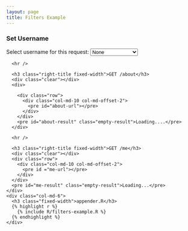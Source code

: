 ```yaml
---
layout: page
title: Filters Example
---
```


  <div class="row">
    <div class="col-md-6 right-border">
      <h3 class="right-title fixed-width">Set Username</h3>
      <div class="clear"></div>
      <div class="pull-right">
        Select username for this request:
        <select name="username" id="username">
          <option value="">None</option>
          <option value="joe">joe</option>
          <option value="kim">kim</option>
          <option value="invalid">Invalid Username</option>
        </select>
      </div>

      <hr />

      <h3 class="right-title fixed-width">GET /about</h3>
      <div class="clear"></div>
      <div>

        <div class="row">
          <div class="col-md-10 col-md-offset-2">
            <pre id="about-url"></pre>
          </div>
        </div>
        <pre id="about-result" class="empty-result">Loading....</pre>
      </div>

      <hr />

      <h3 class="right-title fixed-width">GET /me</h3>
      <div class="clear"></div>
      <div class="row">
        <div class="col-md-10 col-md-offset-2">
          <pre id ="me-url"></pre>
        </div>
      </div>
      <pre id="me-result" class="empty-result">Loading...</pre>
    </div>
    <div class="col-md-6">
      <h3 class="fixed-width">appender.R</h3>
      {% highlight r %}
        {% include R/filters-example.R %}
      {% endhighlight %}
    </div>
  </div>


<script type="text/javascript">
  $(function(){
    $('#username').change(function(){
      onUsernameChange();
    });

    function onUsernameChange(){
      $('#about-url').text(getUrl('about'));
      $('#me-url').text(getUrl('me'));

      $('#me-result').addClass('empty-result');
      $('#about-result').addClass('empty-result');
      $('#me-result').text('Loading...');
      $('#about-result').text('Loading...');

      getAbout();
      getMe();
    }

    function getUrl(endpoint, prefix){
      var sel = $('#username').val();
      var url = '{{ site.rapier_url }}/'
      if (prefix){
        url += 'filters/';
      }
      url += endpoint;
      if (sel){
        url += '?username=' + sel;
      }
      return url;
    }

    onUsernameChange();

    function getAbout(){
      $.get(getUrl('about', true))
      .then(function(about){
        $('#about-result').removeClass('empty-result').text(JSON.stringify(about)).fadeOut(100).fadeIn(100)
      })
      .fail(function(aboutErr){
        $('#about-result').removeClass('empty-result').text(aboutErr.responseText).fadeOut(100).fadeIn(100)
      });
    }

    function getMe(){
      $.get(getUrl('me', true))
      .then(function(me){
        $('#me-result').removeClass('empty-result').text(JSON.stringify(me)).fadeOut(100).fadeIn(100)
      })
      .fail(function(meErr){
        $('#me-result').removeClass('empty-result').text(meErr.responseText).fadeOut(100).fadeIn(100)
      });
    }




  });
</script>
